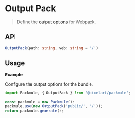 # Output Pack
> Define the [output options](https://webpack.js.org/configuration/output/) for Webpack.

## API
```ts
OutputPack(path: string, web: string = '/')
```

## Usage

**Example**

Configure the output options for the bundle.

```ts
import Packmule, { OutputPack } from '@pixelart/packmule';

const packmule = new Packmule();
packmule.use(new OutputPack('public/', '/'));
return packmule.generate();
```
